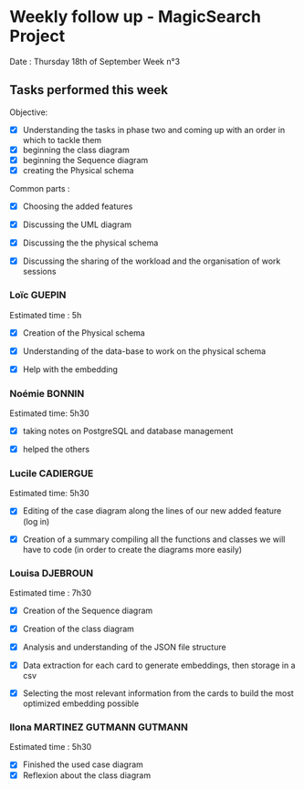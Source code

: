 # Weekly follow up - MagicSearch Project


Date : Thursday 18th of September
Week n°3


## Tasks performed this week


Objective:
- [x] Understanding the tasks in phase two and coming up with an order in which to tackle them
- [x] beginning the class diagram
- [x] beginning the Sequence diagram
- [x] creating the Physical schema

Common parts :
- [x] Choosing the added features
- [x] Discussing the UML diagram
- [x] Discussing the the physical schema
- [x] Discussing the sharing of the workload and the organisation of work sessions




### Loïc GUEPIN
Estimated time : 5h
- [x] Creation of the Physical schema
- [x] Understanding of the data-base to work on the physical schema
- [x] Help with the embedding


### Noémie BONNIN
Estimated time: 5h30
- [x] taking notes on PostgreSQL and database management
- [x] helped the others


### Lucile CADIERGUE
Estimated time: 5h30
- [x] Editing of the case diagram along the lines of our new added feature (log in)
- [x] Creation of a summary compiling all the functions and classes we will have to code (in order to create the diagrams more easily)



### Louisa DJEBROUN
Estimated time : 7h30
- [x] Creation of the Sequence diagram
- [x] Creation of the class diagram
- [x] Analysis and understanding of the JSON file structure
- [x] Data extraction for each card to generate embeddings, then storage in a csv
- [x] Selecting the most relevant information from the cards to build the most optimized embedding possible
 

### Ilona MARTINEZ GUTMANN GUTMANN
Estimated time : 5h30
- [x] Finished the used case diagram
- [x] Reflexion about the class diagram

